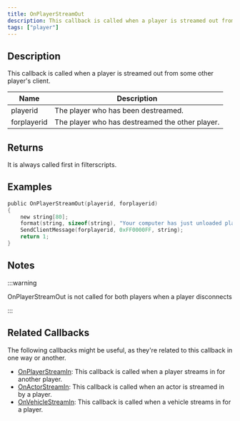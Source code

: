 ```yaml
---
title: OnPlayerStreamOut
description: This callback is called when a player is streamed out from some other player's client.
tags: ["player"]
---
```


## Description

This callback is called when a player is streamed out from some other player's client.

| Name        | Description                                     |
| ----------- | ----------------------------------------------- |
| playerid    | The player who has been destreamed.             |
| forplayerid | The player who has destreamed the other player. |

## Returns

It is always called first in filterscripts.

## Examples

```c
public OnPlayerStreamOut(playerid, forplayerid)
{
    new string[80];
    format(string, sizeof(string), "Your computer has just unloaded player ID %d", playerid);
    SendClientMessage(forplayerid, 0xFF0000FF, string);
    return 1;
}
```

## Notes

<TipNPCCallbacks />

:::warning

OnPlayerStreamOut is not called for both players when a player disconnects

:::

## Related Callbacks

The following callbacks might be useful, as they're related to this callback in one way or another.

- [OnPlayerStreamIn](OnPlayerStreamIn): This callback is called when a player streams in for another player.
- [OnActorStreamIn](OnPlayerStreamOut): This callback is called when an actor is streamed in by a player.
- [OnVehicleStreamIn](OnPlayerStreamOut): This callback is called when a vehicle streams in for a player.
